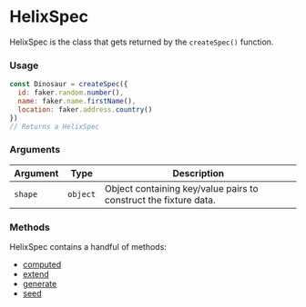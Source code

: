 # HelixSpec

HelixSpec is the class that gets returned by the `createSpec()` function.


### Usage

```js
const Dinosaur = createSpec({
  id: faker.random.number(),
  name: faker.name.firstName(),
  location: faker.address.country()
})
// Returns a HelixSpec
```


### Arguments

| Argument | Type | Description |
| --- | --- | --- |
| `shape` | `object` | Object containing key/value pairs to construct the fixture data. |



### Methods

HelixSpec contains a handful of methods:

* [computed](./computed.md)
* [extend](./extend.md)
* [generate](./generate.md)
* [seed](./seed.md)
